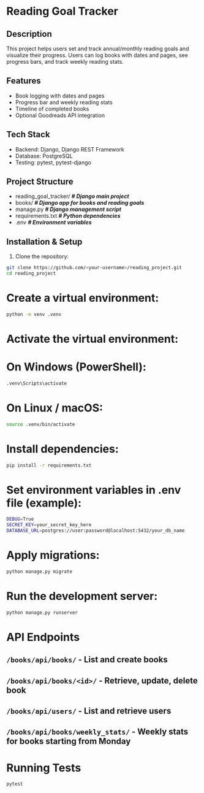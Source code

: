 # Reading Goal Tracker

## Description
This project helps users set and track annual/monthly reading goals and visualize their progress. Users can log books with dates and pages, see progress bars, and track weekly reading stats.

## Features
- Book logging with dates and pages
- Progress bar and weekly reading stats
- Timeline of completed books
- Optional Goodreads API integration

## Tech Stack
- Backend: Django, Django REST Framework
- Database: PostgreSQL
- Testing: pytest, pytest-django

## Project Structure

- reading_goal_tracker/ **_# Django main project_**
- books/ **_# Django app for books and reading goals_**
- manage.py **_# Django management script_**
- requirements.txt **_# Python dependencies_**
- .env **_# Environment variables_**

## Installation & Setup
1. Clone the repository:
```bash
git clone https://github.com/<your-username>/reading_project.git
cd reading_project
```

# Create a virtual environment:
```bash
python -m venv .venv
```
# Activate the virtual environment:
# On Windows (PowerShell):

```bash
.venv\Scripts\activate
```

# On Linux / macOS:
```bash
source .venv/bin/activate
```
# Install dependencies:
```bash
pip install -r requirements.txt
```
# Set environment variables in .env file (example):
```bash
DEBUG=True
SECRET_KEY=your_secret_key_here
DATABASE_URL=postgres://user:password@localhost:5432/your_db_name
```
# Apply migrations:
```bash
python manage.py migrate
```
# Run the development server:
```bash
python manage.py runserver
```

# API Endpoints

## `/books/api/books/` - List and create books

## `/books/api/books/<id>/` - Retrieve, update, delete book

## `/books/api/users/` - List and retrieve users

## `/books/api/books/weekly_stats/` - Weekly stats for books starting from Monday

# Running Tests
```bash
pytest
```